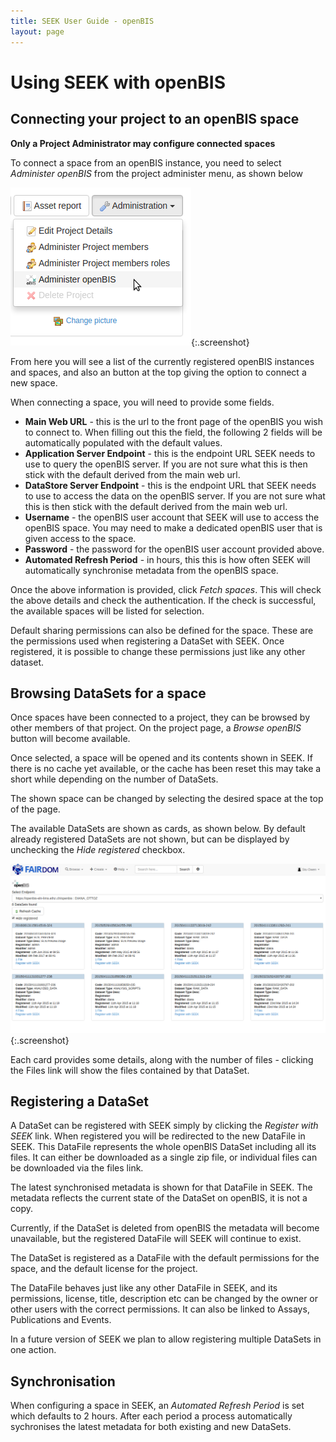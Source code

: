 ```yaml
---
title: SEEK User Guide - openBIS
layout: page
---
```


# Using SEEK with openBIS

## Connecting your project to an openBIS space

**Only a Project Administrator may configure connected spaces**

To connect a space from an openBIS instance, you need to select *Administer openBIS* from the project administer menu, as shown
below

![admin openbis menu](/images/user-guide/openbis/admin-openbis-menu.png){:.screenshot}

From here you will see a list of the currently registered openBIS instances and spaces, and also an button at the top giving the option
to connect a new space. 

When connecting a space, you will need to provide some fields. 

  * **Main Web URL** - this is the url to the front page of the openBIS you wish to connect to. When filling out this the field, the following 2 fields will be automatically populated with the default values.
  * **Application Server Endpoint** - this is the endpoint URL SEEK needs to use to query the openBIS server. If you are not sure what this is then stick with the default derived from the main web url.
  * **DataStore Server Endpoint** - this is the endpoint URL that SEEK needs to use to access the data on the openBIS server. If you are not sure what this is then stick with the default derived from the main web url.
  * **Username** - the openBIS user account that SEEK will use to access the openBIS space. You may need to make a dedicated openBIS user that is given access to the space.
  * **Password** - the password for the openBIS user account provided above.
  * **Automated Refresh Period** - in hours, this this is how often SEEK will automatically synchronise metadata from the openBIS space.

Once the above information is provided, click *Fetch spaces*. This will check the above details and check the authentication. If the check is successful, the available spaces will be listed for selection.

Default sharing permissions can also be defined for the space. These are the permissions used when registering a DataSet with SEEK. Once registered, it is possible to change these permissions just like any other dataset.

## Browsing DataSets for a space

Once spaces have been connected to a project, they can be browsed by other members of that project. On the project page, a *Browse openBIS* button will become available.

Once selected, a space will be opened and its contents shown in SEEK. If there is no cache yet available, or the cache has been reset this may take a short while depending on the number of DataSets.

The shown space can be changed by selecting the desired space at the top of the page.

The available DataSets are shown as cards, as shown below. By default already registered DataSets are not shown, but can be displayed by unchecking the *Hide registered* checkbox.

![browse openbis space](/images/user-guide/openbis/browsing-space.png){:.screenshot}

Each card provides some details, along with the number of files - clicking the Files link will show the files contained by that DataSet.

## Registering a DataSet

A DataSet can be registered with SEEK simply by clicking the *Register with SEEK* link. When registered you will be redirected to the new DataFile in SEEK.
This DataFile represents the whole openBIS DataSet including all its files. It can either be downloaded as a single zip file, or individual files can be downloaded via the files link.

The latest synchronised metadata is shown for that DataFile in SEEK. The metadata reflects the current state of the DataSet on openBIS, it is not a copy. 

Currently, if the DataSet is deleted from openBIS the metadata will become unavailable, but the registered DataFile will SEEK will continue to exist.

The DataSet is registered as a DataFile with the default permissions for the space, and the default license for the project.

The DataFile behaves just like any other DataFile in SEEK, and its permissions, license, title, description etc can be changed by the owner or other users with the correct permissions. 
It can also be linked to Assays, Publications and Events. 

In a future version of SEEK we plan to allow registering multiple DataSets in one action.

## Synchronisation

When configuring a space in SEEK, an *Automated Refresh Period* is set which defaults to 2 hours. After each period a process automatically sychronises the latest metadata for both existing and new DataSets. 